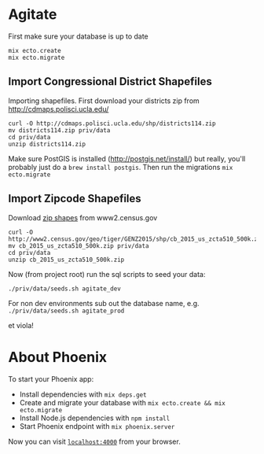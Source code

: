# Agitate

First make sure your database is up to date

```
mix ecto.create
mix ecto.migrate
```

## Import Congressional District Shapefiles

Importing shapefiles. First download your districts zip from http://cdmaps.polisci.ucla.edu/

```
curl -O http://cdmaps.polisci.ucla.edu/shp/districts114.zip
mv districts114.zip priv/data
cd priv/data
unzip districts114.zip
```

Make sure PostGIS is installed (http://postgis.net/install/) but
really, you'll probably just do a `brew install postgis`. Then run the migrations `mix ecto.migrate`

## Import Zipcode Shapefiles

Download [zip shapes](http://www2.census.gov/geo/tiger/GENZ2015/shp/cb_2015_us_zcta510_500k.zip) from www2.census.gov

```
curl -O http://www2.census.gov/geo/tiger/GENZ2015/shp/cb_2015_us_zcta510_500k.zip
mv cb_2015_us_zcta510_500k.zip priv/data
cd priv/data
unzip cb_2015_us_zcta510_500k.zip
```

Now (from project root) run the sql scripts to seed your data:

```
./priv/data/seeds.sh agitate_dev
```

For non dev environments sub out the database name, e.g. `./priv/data/seeds.sh agitate_prod`

et viola!


# About Phoenix
To start your Phoenix app:

  * Install dependencies with `mix deps.get`
  * Create and migrate your database with `mix ecto.create && mix ecto.migrate`
  * Install Node.js dependencies with `npm install`
  * Start Phoenix endpoint with `mix phoenix.server`

Now you can visit [`localhost:4000`](http://localhost:4000) from your browser.


